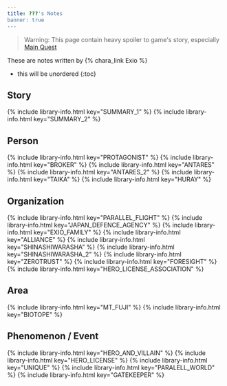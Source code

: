 ```yaml
---
title: ???'s Notes
banner: true
---
```


> Warning: This page contain heavy spoiler to game's story, especially [Main Quest](/main_quests/)

These are notes written by <span class="masked" markdown="0">{% chara_link Exio %}</span>

* this will be unordered
{:toc}

## Story

{% include library-info.html key="SUMMARY_1" %}
{% include library-info.html key="SUMMARY_2" %}

## Person

{% include library-info.html key="PROTAGONIST" %}
{% include library-info.html key="BROKER" %}
{% include library-info.html key="ANTARES" %}
{% include library-info.html key="ANTARES_2" %}
{% include library-info.html key="TAIKA" %}
{% include library-info.html key="HURAY" %}

## Organization

{% include library-info.html key="PARALLEL_FLIGHT" %}
{% include library-info.html key="JAPAN_DEFENCE_AGENCY" %}
{% include library-info.html key="EXIO_FAMILY" %}
{% include library-info.html key="ALLIANCE" %}
{% include library-info.html key="SHINASHIWARASHA" %}
{% include library-info.html key="SHINASHIWARASHA_2" %}
{% include library-info.html key="ZEROTRUST" %}
{% include library-info.html key="FORESIGHT" %}
{% include library-info.html key="HERO_LICENSE_ASSOCIATION" %}

## Area

{% include library-info.html key="MT_FUJI" %}
{% include library-info.html key="BIOTOPE" %}

## Phenomenon / Event

{% include library-info.html key="HERO_AND_VILLAIN" %}
{% include library-info.html key="HERO_LICENSE" %}
{% include library-info.html key="UNIQUE" %}
{% include library-info.html key="PARALELL_WORLD" %}
{% include library-info.html key="GATEKEEPER" %}
